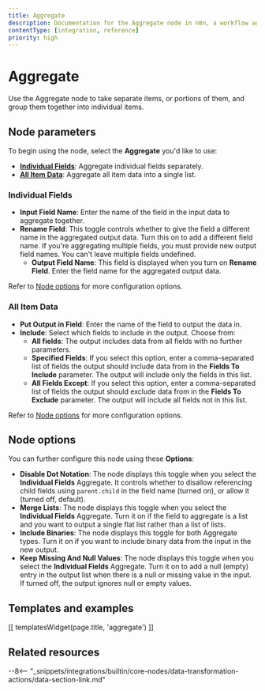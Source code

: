 ```yaml
---
title: Aggregate
description: Documentation for the Aggregate node in n8n, a workflow automation platform. Includes guidance on usage, and links to examples.
contentType: [integration, reference]
priority: high
---
```


# Aggregate

Use the Aggregate node to take separate items, or portions of them, and group them together into individual items.

## Node parameters

To begin using the node, select the **Aggregate** you'd like to use:

* [**Individual Fields**](#individual-fields): Aggregate individual fields separately.
* [**All Item Data**](#all-item-data): Aggregate all item data into a single list.

### Individual Fields

* **Input Field Name**: Enter the name of the field in the input data to aggregate together.
* **Rename Field**: This toggle controls whether to give the field a different name in the aggregated output data. Turn this on to add a different field name. If you're aggregating multiple fields, you must provide new output field names. You can't leave multiple fields undefined.
	* **Output Field Name**: This field is displayed when you turn on **Rename Field**. Enter the field name for the aggregated output data.

Refer to [Node options](#node-options) for more configuration options.

### All Item Data

* **Put Output in Field**: Enter the name of the field to output the data in.
* **Include**: Select which fields to include in the output. Choose from:
	* **All fields**: The output includes data from all fields with no further parameters.
	* **Specified Fields**: If you select this option, enter a comma-separated list of fields the output should include data from in the **Fields To Include** parameter. The output will include only the fields in this list.
	* **All Fields Except**: If you select this option, enter a comma-separated list of fields the output should exclude data from in the **Fields To Exclude** parameter. The output will include all fields not in this list.

Refer to [Node options](#node-options) for more configuration options.

## Node options

You can further configure this node using these **Options**:

* **Disable Dot Notation**: The node displays this toggle when you select the **Individual Fields** Aggregate. It controls whether to disallow referencing child fields using `parent.child` in the field name (turned on), or allow it (turned off, default).
* **Merge Lists**: The node displays this toggle when you select the **Individual Fields** Aggregate. Turn it on if the field to aggregate is a list and you want to output a single flat list rather than a list of lists.
* **Include Binaries**: The node displays this toggle for both Aggregate types. Turn it on if you want to include binary data from the input in the new output.
* **Keep Missing And Null Values**: The node displays this toggle when you select the **Individual Fields** Aggregate. Turn it on to add a null (empty) entry in the output list when there is a null or missing value in the input. If turned off, the output ignores null or empty values.

## Templates and examples

<!-- see https://www.notion.so/n8n/Pull-in-templates-for-the-integrations-pages-37c716837b804d30a33b47475f6e3780 -->
[[ templatesWidget(page.title, 'aggregate') ]]

## Related resources

--8<-- "_snippets/integrations/builtin/core-nodes/data-transformation-actions/data-section-link.md"
